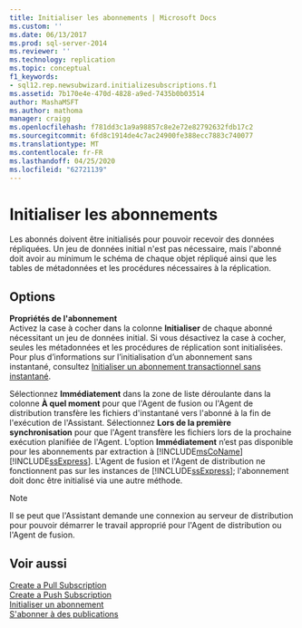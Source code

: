 ```yaml
---
title: Initialiser les abonnements | Microsoft Docs
ms.custom: ''
ms.date: 06/13/2017
ms.prod: sql-server-2014
ms.reviewer: ''
ms.technology: replication
ms.topic: conceptual
f1_keywords:
- sql12.rep.newsubwizard.initializesubscriptions.f1
ms.assetid: 7b170e4e-470d-4828-a9ed-7435b0b03514
author: MashaMSFT
ms.author: mathoma
manager: craigg
ms.openlocfilehash: f781dd3c1a9a98857c8e2e72e82792632fdb17c2
ms.sourcegitcommit: 6fd8c1914de4c7ac24900fe388ecc7883c740077
ms.translationtype: MT
ms.contentlocale: fr-FR
ms.lasthandoff: 04/25/2020
ms.locfileid: "62721139"
---
```

# <a name="initialize-subscriptions"></a>Initialiser les abonnements
  Les abonnés doivent être initialisés pour pouvoir recevoir des données répliquées. Un jeu de données initial n'est pas nécessaire, mais l'abonné doit avoir au minimum le schéma de chaque objet répliqué ainsi que les tables de métadonnées et les procédures nécessaires à la réplication.  
  
## <a name="options"></a>Options  
 **Propriétés de l'abonnement**  
 Activez la case à cocher dans la colonne **Initialiser** de chaque abonné nécessitant un jeu de données initial. Si vous désactivez la case à cocher, seules les métadonnées et les procédures de réplication sont initialisées. Pour plus d’informations sur l’initialisation d’un abonnement sans instantané, consultez [Initialiser un abonnement transactionnel sans instantané](initialize-a-transactional-subscription-without-a-snapshot.md).  
  
 Sélectionnez **Immédiatement** dans la zone de liste déroulante dans la colonne **À quel moment** pour que l'Agent de fusion ou l'Agent de distribution transfère les fichiers d'instantané vers l'abonné à la fin de l'exécution de l'Assistant. Sélectionnez **Lors de la première synchronisation** pour que l'Agent transfère les fichiers lors de la prochaine exécution planifiée de l'Agent. L’option **Immédiatement** n’est pas disponible pour les abonnements par extraction à [!INCLUDE[msCoName](../../includes/msconame-md.md)] [!INCLUDE[ssExpress](../../includes/ssexpress-md.md)]. L'Agent de fusion et l'Agent de distribution ne fonctionnent pas sur les instances de [!INCLUDE[ssExpress](../../includes/ssexpress-md.md)]; l'abonnement doit donc être initialisé via une autre méthode.  
  
> [!NOTE]  
>  Il se peut que l'Assistant demande une connexion au serveur de distribution pour pouvoir démarrer le travail approprié pour l'Agent de distribution ou l'Agent de fusion.  
  
## <a name="see-also"></a>Voir aussi  
 [Create a Pull Subscription](create-a-pull-subscription.md)   
 [Create a Push Subscription](create-a-push-subscription.md)   
 [Initialiser un abonnement](initialize-a-subscription.md)   
 [S'abonner à des publications](subscribe-to-publications.md)  
  
  

